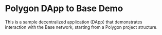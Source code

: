 # Polygon DApp to Base Demo

This is a sample decentralized application (DApp) that demonstrates interaction with the Base network, starting from a Polygon project structure.